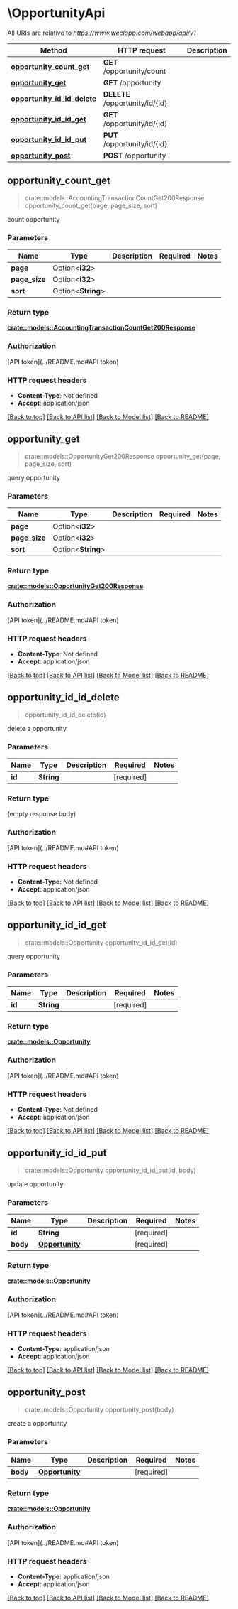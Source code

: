 # \OpportunityApi

All URIs are relative to *https://www.weclapp.com/webapp/api/v1*

Method | HTTP request | Description
------------- | ------------- | -------------
[**opportunity_count_get**](OpportunityApi.md#opportunity_count_get) | **GET** /opportunity/count | 
[**opportunity_get**](OpportunityApi.md#opportunity_get) | **GET** /opportunity | 
[**opportunity_id_id_delete**](OpportunityApi.md#opportunity_id_id_delete) | **DELETE** /opportunity/id/{id} | 
[**opportunity_id_id_get**](OpportunityApi.md#opportunity_id_id_get) | **GET** /opportunity/id/{id} | 
[**opportunity_id_id_put**](OpportunityApi.md#opportunity_id_id_put) | **PUT** /opportunity/id/{id} | 
[**opportunity_post**](OpportunityApi.md#opportunity_post) | **POST** /opportunity | 



## opportunity_count_get

> crate::models::AccountingTransactionCountGet200Response opportunity_count_get(page, page_size, sort)


count opportunity

### Parameters


Name | Type | Description  | Required | Notes
------------- | ------------- | ------------- | ------------- | -------------
**page** | Option<**i32**> |  |  |
**page_size** | Option<**i32**> |  |  |
**sort** | Option<**String**> |  |  |

### Return type

[**crate::models::AccountingTransactionCountGet200Response**](_accountingTransaction_count_get_200_response.md)

### Authorization

[API token](../README.md#API token)

### HTTP request headers

- **Content-Type**: Not defined
- **Accept**: application/json

[[Back to top]](#) [[Back to API list]](../README.md#documentation-for-api-endpoints) [[Back to Model list]](../README.md#documentation-for-models) [[Back to README]](../README.md)


## opportunity_get

> crate::models::OpportunityGet200Response opportunity_get(page, page_size, sort)


query opportunity

### Parameters


Name | Type | Description  | Required | Notes
------------- | ------------- | ------------- | ------------- | -------------
**page** | Option<**i32**> |  |  |
**page_size** | Option<**i32**> |  |  |
**sort** | Option<**String**> |  |  |

### Return type

[**crate::models::OpportunityGet200Response**](_opportunity_get_200_response.md)

### Authorization

[API token](../README.md#API token)

### HTTP request headers

- **Content-Type**: Not defined
- **Accept**: application/json

[[Back to top]](#) [[Back to API list]](../README.md#documentation-for-api-endpoints) [[Back to Model list]](../README.md#documentation-for-models) [[Back to README]](../README.md)


## opportunity_id_id_delete

> opportunity_id_id_delete(id)


delete a opportunity

### Parameters


Name | Type | Description  | Required | Notes
------------- | ------------- | ------------- | ------------- | -------------
**id** | **String** |  | [required] |

### Return type

 (empty response body)

### Authorization

[API token](../README.md#API token)

### HTTP request headers

- **Content-Type**: Not defined
- **Accept**: application/json

[[Back to top]](#) [[Back to API list]](../README.md#documentation-for-api-endpoints) [[Back to Model list]](../README.md#documentation-for-models) [[Back to README]](../README.md)


## opportunity_id_id_get

> crate::models::Opportunity opportunity_id_id_get(id)


query opportunity

### Parameters


Name | Type | Description  | Required | Notes
------------- | ------------- | ------------- | ------------- | -------------
**id** | **String** |  | [required] |

### Return type

[**crate::models::Opportunity**](opportunity.md)

### Authorization

[API token](../README.md#API token)

### HTTP request headers

- **Content-Type**: Not defined
- **Accept**: application/json

[[Back to top]](#) [[Back to API list]](../README.md#documentation-for-api-endpoints) [[Back to Model list]](../README.md#documentation-for-models) [[Back to README]](../README.md)


## opportunity_id_id_put

> crate::models::Opportunity opportunity_id_id_put(id, body)


update opportunity

### Parameters


Name | Type | Description  | Required | Notes
------------- | ------------- | ------------- | ------------- | -------------
**id** | **String** |  | [required] |
**body** | [**Opportunity**](Opportunity.md) |  | [required] |

### Return type

[**crate::models::Opportunity**](opportunity.md)

### Authorization

[API token](../README.md#API token)

### HTTP request headers

- **Content-Type**: application/json
- **Accept**: application/json

[[Back to top]](#) [[Back to API list]](../README.md#documentation-for-api-endpoints) [[Back to Model list]](../README.md#documentation-for-models) [[Back to README]](../README.md)


## opportunity_post

> crate::models::Opportunity opportunity_post(body)


create a opportunity

### Parameters


Name | Type | Description  | Required | Notes
------------- | ------------- | ------------- | ------------- | -------------
**body** | [**Opportunity**](Opportunity.md) |  | [required] |

### Return type

[**crate::models::Opportunity**](opportunity.md)

### Authorization

[API token](../README.md#API token)

### HTTP request headers

- **Content-Type**: application/json
- **Accept**: application/json

[[Back to top]](#) [[Back to API list]](../README.md#documentation-for-api-endpoints) [[Back to Model list]](../README.md#documentation-for-models) [[Back to README]](../README.md)

